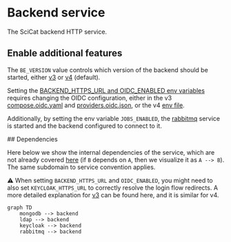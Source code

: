 # Backend service

The SciCat backend HTTP service.

## Enable additional features

The `BE_VERSION` value controls which version of the backend should be started, either [v3](./services/v3) or [v4](./services/v4) (default).

Setting the [BACKEND_HTTPS_URL and OIDC_ENABLED env variables](../../.env) requires changing the OIDC configuration, either in the v3 [compose.oidc.yaml](./services/v3/compose.oidc.yaml) and [providers.oidc.json](./services/v3/config/providers.oidc.json), or the v4 [env file](./services/v4/config/.oidc.env).

Additionally, by setting the env variable `JOBS_ENABLED`, the [rabbitmq](./services/rabbitmq/) service is started and the backend configured to connect to it.

## Dependencies

Here below we show the internal dependencies of the service, which are not already covered [here](../../README.md) (if `B` depends on `A`, then we visualize it as `A --> B`). The same subdomain to service convention applies.

:warning: When setting `BACKEND_HTTPS_URL` and `OIDC_ENABLED`, you might need to also set `KEYCLOAK_HTTPS_URL` to correctly resolve the login flow redirects. A more detailed explanation for [v3](https://scicatproject.github.io/documentation/Development/v3.x/OIDC.html) can be found here, and it is similar for v4.

```mermaid
graph TD
    mongodb --> backend
    ldap --> backend
    keycloak --> backend
    rabbitmq --> backend
```
